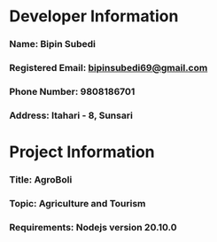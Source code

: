 # Developer Information
### Name: Bipin Subedi
### Registered Email: bipinsubedi69@gmail.com
### Phone Number: 9808186701
### Address: Itahari - 8, Sunsari

# Project Information
### Title: AgroBoli
### Topic: Agriculture and Tourism
### Requirements: Nodejs version 20.10.0

